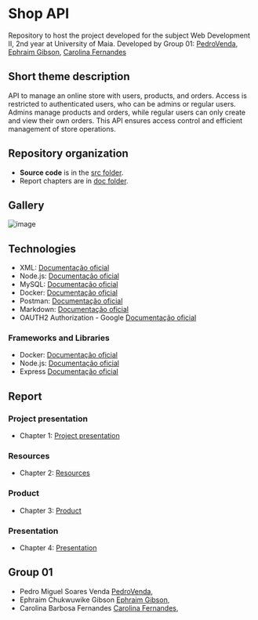 # Shop API

Repository to host the project developed for the subject Web Development II, 2nd year at University of Maia. Developed by Group 01:  [PedroVenda](https://github.com/PedroVenda27), [Ephraim Gibson](https://github.com/EphraimGibson.), [Carolina Fernandes](https://github.com/Carolinafbar)

## Short theme description

API to manage an online store with users, products, and orders.
Access is restricted to authenticated users, who can be admins or regular users.
Admins manage products and orders, while regular users can only create and view their own orders.
This API ensures access control and efficient management of store operations.

## Repository organization

* **Source code** is in the [src folder](src/).
* Report chapters are in [doc folder](doc/).


## Gallery

![image](https://github.com/user-attachments/assets/27f82118-e6ff-4a85-a314-e9e8e577712e)


## Technologies

 * XML: [Documentação oficial](https://www.w3.org/XML/)
 * Node.js: [Documentação oficial](https://nodejs.org/en/)
 * MySQL: [Documentação oficial](https://www.mysql.com/)
 * Docker: [Documentação oficial](https://www.docker.com/)
 * Postman: [Documentação oficial](https://www.postman.com/)
 * Markdown: [Documentação oficial](https://www.w3schools.io/file/markdown-introduction/)
 * OAUTH2 Authorization - Google [Documentação oficial](https://developers.google.com/identity/protocols/oauth2?hl=pt-br)

### Frameworks and Libraries

* Docker: [Documentação oficial](https://www.docker.com/)
* Node.js: [Documentação oficial](https://nodejs.org/en/)
* Express [Documentação oficial](https://expressjs.com/)


## Report

### Project presentation
* Chapter 1: [Project presentation](doc/c1.md)
### Resources
* Chapter 2: [Resources](doc/c2.md)
### Product
* Chapter 3: [Product](doc/c3.md)
### Presentation
* Chapter 4: [Presentation](doc/c4.md)

## Group 01
* Pedro Miguel Soares Venda [PedroVenda](https://github.com/PedroVenda27),
* Ephraim Chukwuwike Gibson [Ephraim Gibson](https://github.com/EphraimGibson.), 
* Carolina Barbosa Fernandes [Carolina Fernandes](hhttps://github.com/Carolinafbar), 
